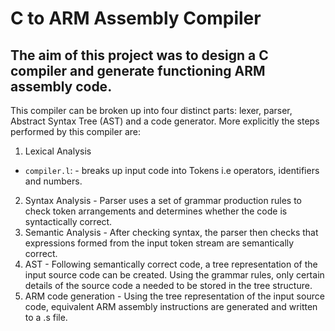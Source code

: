 # C to ARM Assembly Compiler

## The aim of this project was to design a C compiler and generate functioning ARM assembly code. 

This compiler can be broken up into four distinct parts: lexer, parser, Abstract Syntax Tree (AST) and a code generator. More explicitly the steps performed by this compiler are:
1. Lexical Analysis
  * `compiler.l`: - breaks up input code into Tokens i.e operators, identifiers and numbers.
2. Syntax Analysis - Parser uses a set of grammar production rules to check token arrangements and determines whether the code is syntactically correct.
3. Semantic Analysis - After checking syntax, the parser then checks that expressions formed from the input token stream are semantically correct.
4. AST - Following semantically correct code, a tree representation of the input source code can be created. Using the grammar rules, only certain details of the source code a needed to be stored in the tree structure. 
5. ARM code generation - Using the tree representation of the input source code, equivalent ARM assembly instructions are generated and written to a .s file.

